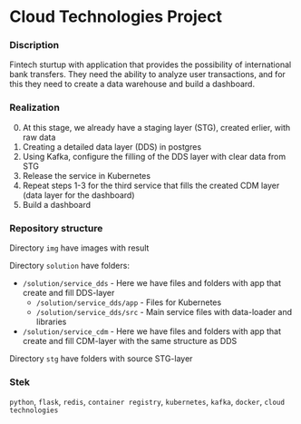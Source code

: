 # Cloud Technologies Project

### Discription

Fintech sturtup with application that provides the possibility of international bank transfers.
They need the ability to analyze user transactions, and for this they need to create a data warehouse and build a dashboard.

### Realization

0. At this stage, we already have a staging layer (STG), created erlier, with raw data
1. Creating a detailed data layer (DDS) in postgres
2. Using Kafka, configure the filling of the DDS layer with clear data from STG
3. Release the service in Kubernetes
4. Repeat steps 1-3 for the third service that fills the created CDM layer (data layer for the dashboard)
5. Build a dashboard

### Repository structure

Directory `img` have images with result

Directory `solution` have folders:
- `/solution/service_dds` - Here we have files and folders with app that create and fill DDS-layer
  - `/solution/service_dds/app` - Files for Kubernetes
  - `/solution/service_dds/src` - Main service files with data-loader and libraries
- `/solution/service_cdm` - Here we have files and folders with app that create and fill CDM-layer with the same structure as DDS

Directory `stg` have folders with source STG-layer

### Stek

`python`, `flask`, `redis`, `container registry`, `kubernetes`, `kafka`, `docker`, `cloud technologies`

